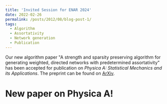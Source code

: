 ```yaml
---
title: 'Invited Session for ENAR 2024'
date: 2022-02-26
permalink: /posts/2012/08/blog-post-1/
tags:
  - Algorithm
  - Assortativity
  - Network generation
  - Publication
---
```


Our new algorithm paper "A strength and sparsity preserving algorithm for generating weighted, directed networks with
predetermined assortativity" has been accepted for publication on *Physica A: Statistical Mechanics and its Applications*.
The preprint can be found on [ArXiv](https://arxiv.org/pdf/2308.13033.pdf).


New paper on Physica A!
=====
